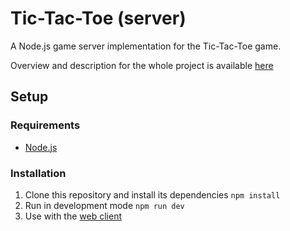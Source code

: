 # Tic-Tac-Toe (server)

A Node.js game server implementation for the Tic-Tac-Toe game.

Overview and description for the whole project is available [here](https://github.com/ehirvi/tictactoe-web)

## Setup

### Requirements

- [Node.js](https://nodejs.org/en)

### Installation

1. Clone this repository and install its dependencies ```npm install```
2. Run in development mode ```npm run dev```
3. Use with the [web client](https://github.com/ehirvi/tictactoe-web)
